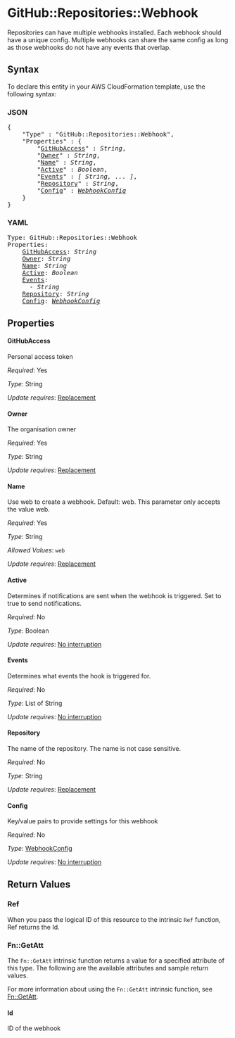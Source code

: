 # GitHub::Repositories::Webhook

Repositories can have multiple webhooks installed. Each webhook should have a unique config. Multiple webhooks can share the same config as long as those webhooks do not have any events that overlap.

## Syntax

To declare this entity in your AWS CloudFormation template, use the following syntax:

### JSON

<pre>
{
    "Type" : "GitHub::Repositories::Webhook",
    "Properties" : {
        "<a href="#githubaccess" title="GitHubAccess">GitHubAccess</a>" : <i>String</i>,
        "<a href="#owner" title="Owner">Owner</a>" : <i>String</i>,
        "<a href="#name" title="Name">Name</a>" : <i>String</i>,
        "<a href="#active" title="Active">Active</a>" : <i>Boolean</i>,
        "<a href="#events" title="Events">Events</a>" : <i>[ String, ... ]</i>,
        "<a href="#repository" title="Repository">Repository</a>" : <i>String</i>,
        "<a href="#config" title="Config">Config</a>" : <i><a href="webhookconfig.md">WebhookConfig</a></i>
    }
}
</pre>

### YAML

<pre>
Type: GitHub::Repositories::Webhook
Properties:
    <a href="#githubaccess" title="GitHubAccess">GitHubAccess</a>: <i>String</i>
    <a href="#owner" title="Owner">Owner</a>: <i>String</i>
    <a href="#name" title="Name">Name</a>: <i>String</i>
    <a href="#active" title="Active">Active</a>: <i>Boolean</i>
    <a href="#events" title="Events">Events</a>: <i>
      - String</i>
    <a href="#repository" title="Repository">Repository</a>: <i>String</i>
    <a href="#config" title="Config">Config</a>: <i><a href="webhookconfig.md">WebhookConfig</a></i>
</pre>

## Properties

#### GitHubAccess

Personal access token

_Required_: Yes

_Type_: String

_Update requires_: [Replacement](https://docs.aws.amazon.com/AWSCloudFormation/latest/UserGuide/using-cfn-updating-stacks-update-behaviors.html#update-replacement)

#### Owner

The organisation owner

_Required_: Yes

_Type_: String

_Update requires_: [Replacement](https://docs.aws.amazon.com/AWSCloudFormation/latest/UserGuide/using-cfn-updating-stacks-update-behaviors.html#update-replacement)

#### Name

Use web to create a webhook. Default: web. This parameter only accepts the value web.

_Required_: Yes

_Type_: String

_Allowed Values_: <code>web</code>

_Update requires_: [Replacement](https://docs.aws.amazon.com/AWSCloudFormation/latest/UserGuide/using-cfn-updating-stacks-update-behaviors.html#update-replacement)

#### Active

Determines if notifications are sent when the webhook is triggered. Set to true to send notifications.

_Required_: No

_Type_: Boolean

_Update requires_: [No interruption](https://docs.aws.amazon.com/AWSCloudFormation/latest/UserGuide/using-cfn-updating-stacks-update-behaviors.html#update-no-interrupt)

#### Events

Determines what events the hook is triggered for.

_Required_: No

_Type_: List of String

_Update requires_: [No interruption](https://docs.aws.amazon.com/AWSCloudFormation/latest/UserGuide/using-cfn-updating-stacks-update-behaviors.html#update-no-interrupt)

#### Repository

The name of the repository. The name is not case sensitive.

_Required_: No

_Type_: String

_Update requires_: [Replacement](https://docs.aws.amazon.com/AWSCloudFormation/latest/UserGuide/using-cfn-updating-stacks-update-behaviors.html#update-replacement)

#### Config

Key/value pairs to provide settings for this webhook

_Required_: No

_Type_: <a href="webhookconfig.md">WebhookConfig</a>

_Update requires_: [No interruption](https://docs.aws.amazon.com/AWSCloudFormation/latest/UserGuide/using-cfn-updating-stacks-update-behaviors.html#update-no-interrupt)

## Return Values

### Ref

When you pass the logical ID of this resource to the intrinsic `Ref` function, Ref returns the Id.

### Fn::GetAtt

The `Fn::GetAtt` intrinsic function returns a value for a specified attribute of this type. The following are the available attributes and sample return values.

For more information about using the `Fn::GetAtt` intrinsic function, see [Fn::GetAtt](https://docs.aws.amazon.com/AWSCloudFormation/latest/UserGuide/intrinsic-function-reference-getatt.html).

#### Id

ID of the webhook

